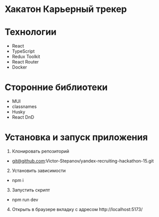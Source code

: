 # Хакатон Карьерный трекер
# Технологии
* React
* TypeScript
* Redux Toolkit
* React Router
* Docker
# Сторонние библиотеки
* MUI
* classnames
* Husky
* React DnD
# Установка и запуск приложения
1. Клонировать репозиторий
 - git@github.com:Victor-Stepanov/yandex-recruiting-hackathon-15.git
2. Установить зависимости
- npm i
3. Запустить скрипт
- npm run dev
4. Открыть в браузере вкладку с адресом http://localhost:5173/
